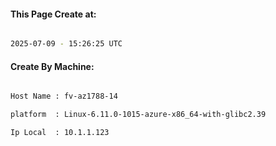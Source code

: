 
   
#### This Page Create at:

```bash

2025-07-09 - 15:26:25 UTC

```

#### Create By Machine:

```bash

Host Name : fv-az1788-14

platform  : Linux-6.11.0-1015-azure-x86_64-with-glibc2.39

Ip Local  : 10.1.1.123

```


